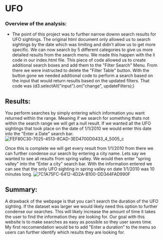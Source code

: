 # UFO
### Overview of the analysis:
- The point of this project was to further narrow downn search results for UFO sightings. The original html
document only allowed us to search sightings by the date which was limiting and didn't allow us to get more specific. We can now search by 
5 different categories to give us more detailed results from the search menu. We made this happen with the 
li code in our index.html file. This piece of code allowed us to create additional search boxes and add them to the "Filter Search" Menu. From there
we were instructed to delete the "Filter Table" button. With the button gone we needed additional code to perform a search based on the input that would return results based on the updated filters. That code was (d3.selectAll("input").on("change", updateFilters);)


## Results:
You perform searches by simply entering which information you want returned within the range. Meaning if we search for something thats not within the search range we will get a null result. If we wanted all the UFO sightings
that took place on the date of 1/1/2010 we would enter this date into the "Enter a Date" search bar.
![FEF80C30-7025-4513-8CAD-3ED4700D0433_4_5005_c](https://user-images.githubusercontent.com/112785655/205192166-0f833d68-01e1-4d6a-b0c1-7a7e1f626f74.jpeg)

Once this is complete we will get every result from 1/1/2010 from there we can further condense our search by entering a city name. Lets say we wanted to see all results from spring valley. We would then enter "spring valley" into the "Enter a city" search bar. With the information entered we can see that the only UFO sighting in spring valley on date 1/1/2010 was 10 minutes long. 
![7C1A75FC-6412-4D2A-B100-DD344FAD990F](https://user-images.githubusercontent.com/112785655/205192684-3bdc209c-f9f0-4b37-bd6a-5c1eeeb9b36a.jpeg)


## Summary:
A drawback of the webpage is that you can't search the duration of the UFO sighting. If the dataset was larger we would likely need this option to further condense our searches. This will likely increase the amount of time it takes the user to find the information they are looking for. Our goal with this
website is to make searches as easy as possible so they user saves time.
My first reccomendation would be to add "Enter a duration" to the menu so users can further identify which results they are looking for. 
